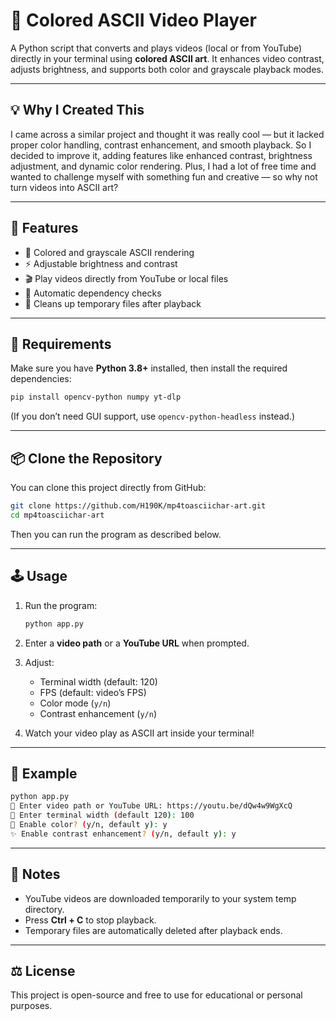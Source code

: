 # 🎥 Colored ASCII Video Player

A Python script that converts and plays videos (local or from YouTube) directly in your terminal using **colored ASCII art**.
It enhances video contrast, adjusts brightness, and supports both color and grayscale playback modes.

---

## 💡 Why I Created This

I came across a similar project and thought it was really cool — but it lacked proper color handling, contrast enhancement, and smooth playback. So I decided to improve it, adding features like enhanced contrast, brightness adjustment, and dynamic color rendering.
Plus, I had a lot of free time and wanted to challenge myself with something fun and creative — so why not turn videos into ASCII art?

---

## 🧩 Features

* 🎨 Colored and grayscale ASCII rendering
* ⚡ Adjustable brightness and contrast
* 🎬 Play videos directly from YouTube or local files
* 🧠 Automatic dependency checks
* 🧹 Cleans up temporary files after playback

---

## 🚀 Requirements

Make sure you have **Python 3.8+** installed, then install the required dependencies:

```bash
pip install opencv-python numpy yt-dlp
```

(If you don’t need GUI support, use `opencv-python-headless` instead.)

---

## 📦 Clone the Repository

You can clone this project directly from GitHub:

```bash
git clone https://github.com/H190K/mp4toasciichar-art.git
cd mp4toasciichar-art
```

Then you can run the program as described below.

---

## 🕹️ Usage

1. Run the program:

   ```bash
   python app.py
   ```

2. Enter a **video path** or a **YouTube URL** when prompted.

3. Adjust:

   * Terminal width (default: 120)
   * FPS (default: video’s FPS)
   * Color mode (`y/n`)
   * Contrast enhancement (`y/n`)

4. Watch your video play as ASCII art inside your terminal!

---

## 🧩 Example

```bash
python app.py
📁 Enter video path or YouTube URL: https://youtu.be/dQw4w9WgXcQ
📏 Enter terminal width (default 120): 100
🎨 Enable color? (y/n, default y): y
✨ Enable contrast enhancement? (y/n, default y): y
```

---

## 🧹 Notes

* YouTube videos are downloaded temporarily to your system temp directory.
* Press **Ctrl + C** to stop playback.
* Temporary files are automatically deleted after playback ends.

---

## ⚖️ License

This project is open-source and free to use for educational or personal purposes.
